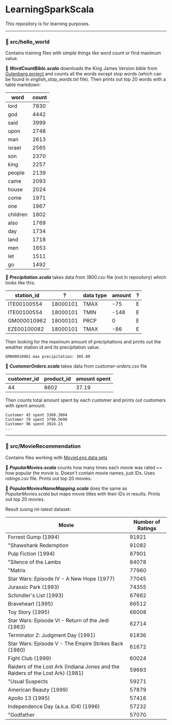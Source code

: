 # LearningSparkScala

This repository is for learning purposes.

----
### 📁 src/hello_world

Contains training files with simple things like word count or find maximum value.

  📄 *__WordCountBible.scala__* downloads the King James Version bible from [Gutenberg project](http://gutenberg.org) and counts all the words except stop words (which can be found in _english_stop_words.txt_ file). Then prints out top 20 words with a table markdown:
 
 | word | count |
|------|-------|
|lord | 7830|
|god | 4442|
|said | 3999|
|upon | 2748|
|man | 2613|
|israel | 2565|
|son | 2370|
|king | 2257|
|people | 2139|
|came | 2093|
|house | 2024|
|come | 1971|
|one | 1967|
|children | 1802|
|also | 1769|
|day | 1734|
|land | 1718|
|men | 1653|
|let | 1511|
|go | 1492|

📄 *__Precipitation.scala__* takes data from _1800.csv_ file (not in repository) which looks like this:

|station_id|?|data type|amount|?|
|---|---|---|---|---|
|ITE00100554|	18000101|	TMAX|	-75		|	E|	
|ITE00100554|	18000101|	TMIN|	-148	|		E|	
|GM000010962|	18000101|	PRCP|	0		|	E	|
|EZE00100082|	18000101|	TMAX|	-86|			E|	

Then looking for the maximum amount of precipitations and prints out the weather station id and its precipitation value.

```
GM000010962 max precipitation: 305.00
```

📄 *__CustomerOrders.scala__* takes data from _customer-orders.csv_ file 

|customer_id|product_id|amount spent|
|---|---|---|
|44|8602|37.19|

Then counts total amount spent by each customer and prints out customers with spent amount.

```
Customer 45 spent 3309.3804
Customer 79 spent 3790.5698
Customer 96 spent 3924.23
...
```

-----

### 📁 src/MovieRecommendation

Contains files working with [MovieLens data sets](https://grouplens.org/datasets/movielens/)

📄 *__PopularMovies.scala__* counts how many times each movie was rated == how popular the movie is. Doesn't contain movie names, just IDs. Uses _ratings.csv_ file.
Prints out top 20 movies.

📄 *__PopularMoviesNameMapping.scala__* does the same as _PopularMovies.scala_ but maps movie titles with their IDs in results.
Prints out top 20 movies.

Result (using ml-latest dataset:

|Movie|Number of Ratings|
|-----|-----------------|
|Forrest Gump (1994)|91921|
|"Shawshank Redemption|91082|
|Pulp Fiction (1994)|87901|
|"Silence of the Lambs|84078|
|"Matrix|77960|
|Star Wars: Episode IV - A New Hope (1977)|77045|
|Jurassic Park (1993)|74355|
|Schindler's List (1993)|67662|
|Braveheart (1995)|66512|
|Toy Story (1995)|66008|
|Star Wars: Episode VI - Return of the Jedi (1983)|62714|
|Terminator 2: Judgment Day (1991)|61836|
|Star Wars: Episode V - The Empire Strikes Back (1980)|61672|
|Fight Club (1999)|60024|
|Raiders of the Lost Ark (Indiana Jones and the Raiders of the Lost Ark) (1981)|59693|
|"Usual Suspects|59271|
|American Beauty (1999)|57879|
|Apollo 13 (1995)|57416|
|Independence Day (a.k.a. ID4) (1996)|57232|
|"Godfather|57070|
